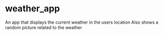 # weather_app
An app that displays the current weather in the users location
Also shows a random picture related to the weather
